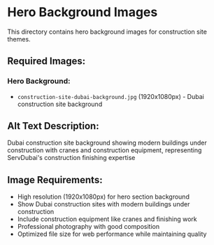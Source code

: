# Hero Background Images

This directory contains hero background images for construction site themes.

## Required Images:

### Hero Background:
- `construction-site-dubai-background.jpg` (1920x1080px) - Dubai construction site background

## Alt Text Description:
Dubai construction site background showing modern buildings under construction with cranes and construction equipment, representing ServDubai's construction finishing expertise

## Image Requirements:
- High resolution (1920x1080px) for hero section background
- Show Dubai construction sites with modern buildings under construction
- Include construction equipment like cranes and finishing work
- Professional photography with good composition
- Optimized file size for web performance while maintaining quality